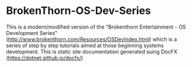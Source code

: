 # BrokenThorn-OS-Dev-Series
This is a modern/modified version of the "Brokenthorn Entertainment - OS Development Series" (http://www.brokenthorn.com/Resources/OSDevIndex.html) which is a series of step by step tutorials aimed at those beginning systems development. This is static site documentation generated suing DocFX (https://dotnet.github.io/docfx/)
